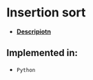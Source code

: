 # Insertion sort

* **[Descripiotn](https://en.wikipedia.org/wiki/Insertion_sort)**

## Implemented in:

* `Python`
